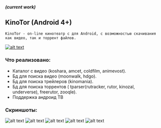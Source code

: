 ##### (current work)
## KinoTor (Android 4+) 
 
    KinoTor - on-line кинотеатр с для Android, с возможностью скачивания как видео, так и торрент файлов.

[![alt text](https://addons-media.operacdn.com/media/extensions/25/27525/3.2.1.2-rev1/icons/icon_64x64_ff64ae930a0d951b72ce59379e870655.png)](https://4pda.ru/forum/index.php?showtopic=887739&st=260 "Bug Report")

### Что реализовано:
* Каталог с видео (koshara, amcet, coldfilm, animevost).
* Бд для поиска видео (moonwalk, hdgo).
* Бд для поиска трейлеров (kinomania).
* Бд для поиска торрентов ( tparser(rutracker, rutor, kinozal, underverse), freerutor, zooqle).
* Поддержка андроид ТВ

### Скриншоты:

![alt text](https://cs5-1.4pda.to/12762606.png)
![alt text](https://cs5-1.4pda.to/12762613.png)
![alt text](https://cs5-1.4pda.to/12762612.png)
![alt text](https://cs5-1.4pda.to/12762610.png)
![alt text](https://cs5-1.4pda.to/12762616.png)
